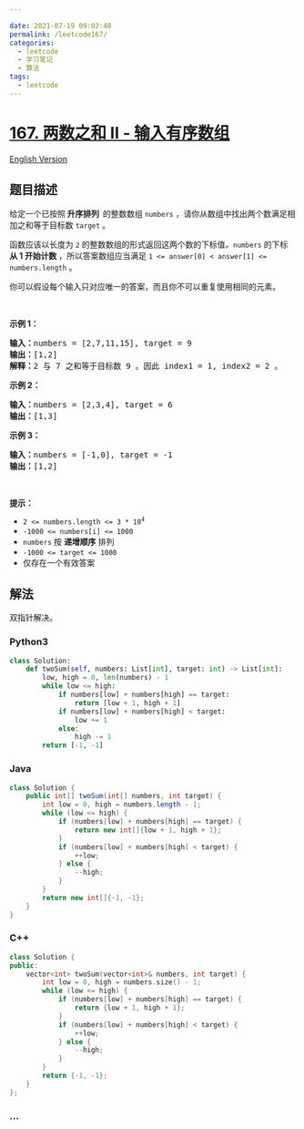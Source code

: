 ```yaml
---

date: 2021-07-19 09:02:48
permalink: /leetcode167/
categories:
  - leetcode
  - 学习笔记
  - 算法  
tags:
  - leetcode
---
```

# [167. 两数之和 II - 输入有序数组](https://leetcode-cn.com/problems/two-sum-ii-input-array-is-sorted)

[English Version](https://cdn.jsdelivr.net/gh/doocs/leetcode@main/solution/0100-0199/0167.Two%20Sum%20II%20-%20Input%20array%20is%20sorted/README_EN.md)

## 题目描述

<!-- 这里写题目描述 -->

<p>给定一个已按照<strong><em> </em>升序排列  </strong>的整数数组 <code>numbers</code> ，请你从数组中找出两个数满足相加之和等于目标数 <code>target</code> 。</p>

<p>函数应该以长度为 <code>2</code> 的整数数组的形式返回这两个数的下标值<em>。</em><code>numbers</code> 的下标 <strong>从 1 开始计数</strong> ，所以答案数组应当满足 <code>1 <= answer[0] < answer[1] <= numbers.length</code> 。</p>

<p>你可以假设每个输入只对应唯一的答案，而且你不可以重复使用相同的元素。</p>
 

<p><strong>示例 1：</strong></p>

<pre>
<strong>输入：</strong>numbers = [2,7,11,15], target = 9
<strong>输出：</strong>[1,2]
<strong>解释：</strong>2 与 7 之和等于目标数 9 。因此 index1 = 1, index2 = 2 。
</pre>

<p><strong>示例 2：</strong></p>

<pre>
<strong>输入：</strong>numbers = [2,3,4], target = 6
<strong>输出：</strong>[1,3]
</pre>

<p><strong>示例 3：</strong></p>

<pre>
<strong>输入：</strong>numbers = [-1,0], target = -1
<strong>输出：</strong>[1,2]
</pre>

<p> </p>

<p><strong>提示：</strong></p>

<ul>
	<li><code>2 <= numbers.length <= 3 * 10<sup>4</sup></code></li>
	<li><code>-1000 <= numbers[i] <= 1000</code></li>
	<li><code>numbers</code> 按 <strong>递增顺序</strong> 排列</li>
	<li><code>-1000 <= target <= 1000</code></li>
	<li>仅存在一个有效答案</li>
</ul>


## 解法

<!-- 这里可写通用的实现逻辑 -->

双指针解决。

<!-- tabs:start -->

### **Python3**

<!-- 这里可写当前语言的特殊实现逻辑 -->

```python
class Solution:
    def twoSum(self, numbers: List[int], target: int) -> List[int]:
        low, high = 0, len(numbers) - 1
        while low <= high:
            if numbers[low] + numbers[high] == target:
                return [low + 1, high + 1]
            if numbers[low] + numbers[high] < target:
                low += 1
            else:
                high -= 1
        return [-1, -1]
```

### **Java**

<!-- 这里可写当前语言的特殊实现逻辑 -->

```java
class Solution {
    public int[] twoSum(int[] numbers, int target) {
        int low = 0, high = numbers.length - 1;
        while (low <= high) {
            if (numbers[low] + numbers[high] == target) {
                return new int[]{low + 1, high + 1};
            }
            if (numbers[low] + numbers[high] < target) {
                ++low;
            } else {
                --high;
            }
        }
        return new int[]{-1, -1};
    }
}
```

### **C++**

```cpp
class Solution {
public:
    vector<int> twoSum(vector<int>& numbers, int target) {
        int low = 0, high = numbers.size() - 1;
        while (low <= high) {
            if (numbers[low] + numbers[high] == target) {
                return {low + 1, high + 1};
            }
            if (numbers[low] + numbers[high] < target) {
                ++low;
            } else {
                --high;
            }
        }
        return {-1, -1};
    }
};
```

### **...**

```

```

<!-- tabs:end -->
